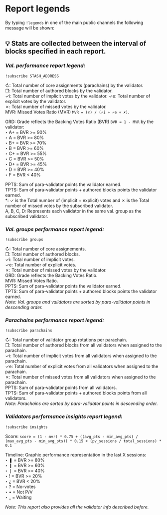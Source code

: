 # Report legends

By typing `!legends` in one of the main public channels the following message will be shown:

## 💡 Stats are collected between the interval of blocks specified in each report.

### _Val. performance report legend:_

`!subscribe STASH_ADDRESS`

↻: Total number of core assignments (parachains) by the validator.  
❒: Total number of authored blocks by the validator.  
✓i: Total number of implicit votes by the validator.
✓e: Total number of explicit votes by the validator.  
✗: Total number of missed votes by the validator.  
MVR: Missed Votes Ratio (MVR) `MVR = (✗) / (✓i + ✓e + ✗)`.  

GRD: Grade reflects the Backing Votes Ratio (BVR) `BVR = 1 - MVR` by the validator:  
‣ A+ = BVR >= 90%  
‣ A = BVR >= 80%  
‣ B+ = BVR >= 70%  
‣ B = BVR >= 60%  
‣ C+ = BVR >= 55%  
‣ C = BVR >= 50%  
‣ D+ = BVR >= 45%  
‣ D = BVR >= 40%  
‣ F = BVR < 40%  

PPTS: Sum of para-validator points the validator earned.  
TPTS: Sum of para-validator points + authored blocks points the validator earned.  
*: ✓ is the Total number of (implicit + explicit) votes and ✗ is the Total number of missed votes by the subscribed validator.  
A, B, C, D: Represents each validator in the same val. group as the subscribed validator.

### _Val. groups performance report legend:_

`!subscribe groups`

↻: Total number of core assignements.  
❒: Total number of authored blocks.  
✓i: Total number of implicit votes.  
✓e: Total number of explicit votes.  
✗: Total number of missed votes by the validator.  
GRD: Grade reflects the Backing Votes Ratio.  
MVR: Missed Votes Ratio.  
PPTS: Sum of para-validator points the validator earned.  
TPTS: Sum of para-validator points + authored blocks points the validator earned.  
_Note: Val. groups and validators are sorted by para-validator points in descending order._

### _Parachains performance report legend:_

`!subscribe parachains`

↻: Total number of validator group rotations per parachain.  
❒: Total number of authored blocks from all validators when assigned to the parachain.  
✓i: Total number of implicit votes from all validators when assigned to the parachain.  
✓e: Total number of explicit votes from all validators when assigned to the parachain.  
✗: Total number of missed votes from all validators when assigned to the parachain.  
PPTS: Sum of para-validator points from all validators.  
TPTS: Sum of para-validator points + authored blocks points from all validators.  
_Note: Parachains are sorted by para-validator points in descending order._

### _Validators performance insights report legend:_

`!subscribe insights`

Score: `score = (1 - mvr) * 0.75 + ((avg_pts - min_avg_pts) / (max_avg_pts - min_avg_pts)) * 0.15 + (pv_sessions / total_sessions) * 0.1`

Timeline: Graphic performance representation in the last X sessions:  
‣ ❚ = BVR >= 80%  
‣ ❙ = BVR >= 60%  
‣ ❘ = BVR >= 40%  
‣ ! = BVR >= 20%  
‣ ¿ = BVR < 20%  
‣ ? = No-votes  
‣ • = Not P/V  
‣ _ = Waiting  

_Note: This report also provides all the validator info described before._
